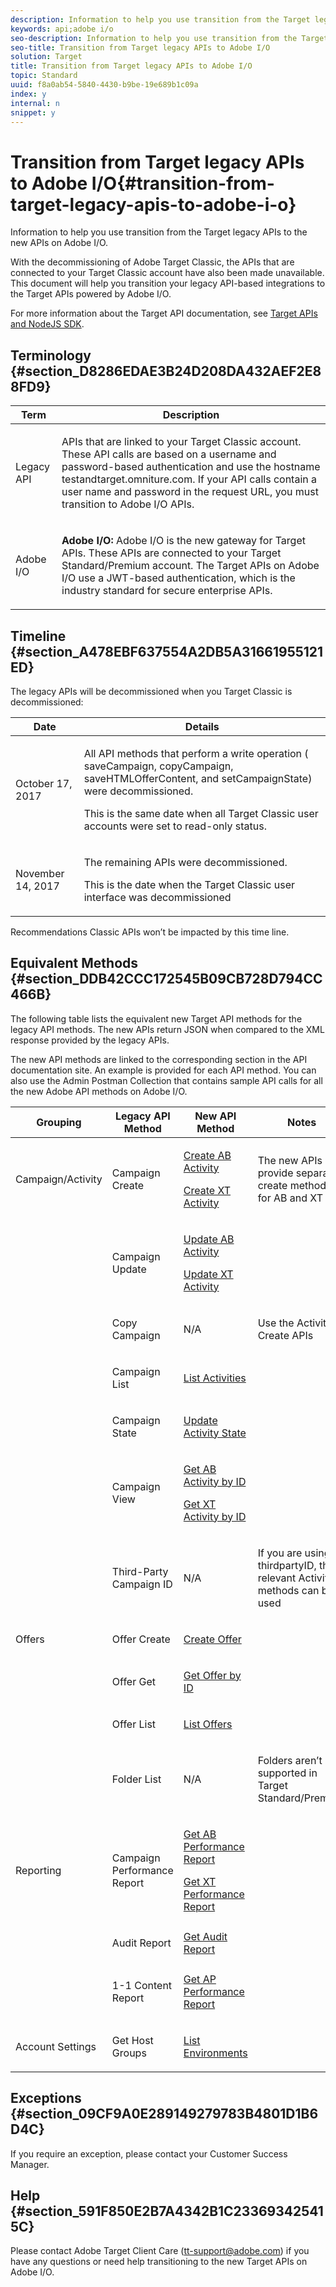 ```yaml
---
description: Information to help you use transition from the Target legacy APIs to the new APIs on Adobe I/O.
keywords: api;adobe i/o
seo-description: Information to help you use transition from the Target legacy APIs to the new APIs on Adobe I/O.
seo-title: Transition from Target legacy APIs to Adobe I/O
solution: Target
title: Transition from Target legacy APIs to Adobe I/O
topic: Standard
uuid: f8a0ab54-5840-4430-b9be-19e689b1c09a
index: y
internal: n
snippet: y
---
```


# Transition from Target legacy APIs to Adobe I/O{#transition-from-target-legacy-apis-to-adobe-i-o}

Information to help you use transition from the Target legacy APIs to the new APIs on Adobe I/O.

With the decommissioning of Adobe Target Classic, the APIs that are connected to your Target Classic account have also been made unavailable. This document will help you transition your legacy API-based integrations to the Target APIs powered by Adobe I/O.

For more information about the Target API documentation, see [Target APIs and NodeJS SDK](../../c-implementing-target/c-api-and-sdk-overview/c-api-and-sdk-overview.md#concept_5718EC1FF2ED4436935D0BCCD7AA29A6).

## Terminology {#section_D8286EDAE3B24D208DA432AEF2E88FD9}

<table id="table_3228619660E54F029F4834236BEFE19B"> 
 <thead> 
  <tr> 
   <th colname="col1" class="entry"> Term </th> 
   <th colname="col2" class="entry"> Description </th> 
  </tr>
 </thead>
 <tbody> 
  <tr> 
   <td colname="col1"> <p>Legacy API </p> </td> 
   <td colname="col2"> <p>APIs that are linked to your Target Classic account. These API calls are based on a username and password-based authentication and use the hostname <span class="filepath"> testandtarget.omniture.com</span>. If your API calls contain a user name and password in the request URL, you must transition to Adobe I/O APIs. </p> </td> 
  </tr> 
  <tr> 
   <td colname="col1"> <p>Adobe I/O </p> </td> 
   <td colname="col2"> <p><b>Adobe I/O:</b> Adobe I/O is the new gateway for Target APIs. These APIs are connected to your Target Standard/Premium account. The Target APIs on Adobe I/O use a JWT-based authentication, which is the industry standard for secure enterprise APIs. </p> </td> 
  </tr> 
 </tbody> 
</table>

## Timeline {#section_A478EBF637554A2DB5A31661955121ED}

The legacy APIs will be decommissioned when you Target Classic is decommissioned:

<table id="table_BE395755732E4DC1915A72EE72D57CA8"> 
 <thead> 
  <tr> 
   <th colname="col1" class="entry"> Date </th> 
   <th colname="col2" class="entry"> Details </th> 
  </tr>
 </thead>
 <tbody> 
  <tr> 
   <td colname="col1"> <p>October 17, 2017 </p> </td> 
   <td colname="col2"> <p>All API methods that perform a write operation (<span class="codeph"> saveCampaign</span>, <span class="codeph"> copyCampaign</span>, <span class="codeph"> saveHTMLOfferContent</span>, and <span class="codeph"> setCampaignState</span>) were decommissioned. </p> <p>This is the same date when all Target Classic user accounts were set to read-only status. </p> </td> 
  </tr> 
  <tr> 
   <td colname="col1"> <p>November 14, 2017 </p> </td> 
   <td colname="col2"> <p>The remaining APIs were decommissioned. </p> <p>This is the date when the Target Classic user interface was decommissioned </p> </td> 
  </tr> 
 </tbody> 
</table>

Recommendations Classic APIs won’t be impacted by this time line.

## Equivalent Methods {#section_DDB42CCC172545B09CB728D794CC466B}

The following table lists the equivalent new Target API methods for the legacy API methods. The new APIs return JSON when compared to the XML response provided by the legacy APIs.

The new API methods are linked to the corresponding section in the API documentation site. An example is provided for each API method. You can also use the Admin Postman Collection that contains sample API calls for all the new Adobe API methods on Adobe I/O.

<table id="table_C7A209501D99423DB13D513F54427277"> 
 <thead> 
  <tr> 
   <th colname="col1" class="entry"> Grouping </th> 
   <th colname="col2" class="entry"> Legacy API Method </th> 
   <th colname="col3" class="entry"> New API Method </th> 
   <th colname="col4" class="entry"> Notes </th> 
  </tr>
 </thead>
 <tbody> 
  <tr> 
   <td colname="col1"> <p>Campaign/Activity </p> </td> 
   <td colname="col2"> <p>Campaign Create </p> </td> 
   <td colname="col3"> <p><a href="https://developers.adobetarget.com/api/#create-ab-activity" format="http" scope="external"> Create AB Activity</a> </p> <p><a href="https://developers.adobetarget.com/api/#create-xt-activity" format="http" scope="external"> Create XT Activity</a> </p> </td> 
   <td colname="col4"> <p>The new APIs provide separate create methods for AB and XT </p> </td> 
  </tr> 
  <tr> 
   <td colname="col1"> </td> 
   <td colname="col2"> <p>Campaign Update </p> </td> 
   <td colname="col3"> <p><a href="https://developers.adobetarget.com/api/#update-ab-activity" format="http" scope="external"> Update AB Activity</a> </p> <p><a href="https://developers.adobetarget.com/api/#update-xt-activity" format="http" scope="external"> Update XT Activity</a> </p> </td> 
   <td colname="col4"> </td> 
  </tr> 
  <tr> 
   <td colname="col1"> </td> 
   <td colname="col2"> <p>Copy Campaign </p> </td> 
   <td colname="col3"> <p>N/A </p> </td> 
   <td colname="col4"> <p>Use the Activity Create APIs </p> </td> 
  </tr> 
  <tr> 
   <td colname="col1"> </td> 
   <td colname="col2"> <p>Campaign List </p> </td> 
   <td colname="col3"> <p><a href="https://developers.adobetarget.com/api/#list-activities" format="http" scope="external"> List Activities</a> </p> </td> 
   <td colname="col4"> </td> 
  </tr> 
  <tr> 
   <td colname="col1"> </td> 
   <td colname="col2"> <p>Campaign State </p> </td> 
   <td colname="col3"> <p><a href="https://developers.adobetarget.com/api/#update-activity-state" format="http" scope="external"> Update Activity State</a> </p> </td> 
   <td colname="col4"> </td> 
  </tr> 
  <tr> 
   <td colname="col1"> </td> 
   <td colname="col2"> <p>Campaign View </p> </td> 
   <td colname="col3"> <p><a href="https://developers.adobetarget.com/api/#get-ab-activity-by-id" format="http" scope="external"> Get AB Activity by ID</a> </p> <p><a href="https://developers.adobetarget.com/api/#get-xt-activity-by-id" format="http" scope="external"> Get XT Activity by ID</a> </p> </td> 
   <td colname="col4"> </td> 
  </tr> 
  <tr> 
   <td colname="col1"> </td> 
   <td colname="col2"> <p>Third-Party Campaign ID </p> </td> 
   <td colname="col3"> <p>N/A </p> </td> 
   <td colname="col4"> <p>If you are using a thirdpartyID, the relevant Activity methods can be used </p> </td> 
  </tr> 
  <tr> 
   <td colname="col1"> <p>Offers </p> </td> 
   <td colname="col2"> <p>Offer Create </p> </td> 
   <td colname="col3"> <p><a href="https://developers.adobetarget.com/api/#create-offer" format="http" scope="external"> Create Offer</a> </p> </td> 
   <td colname="col4"> </td> 
  </tr> 
  <tr> 
   <td colname="col1"> </td> 
   <td colname="col2"> <p>Offer Get </p> </td> 
   <td colname="col3"> <p><a href="https://developers.adobetarget.com/api/#get-offer-by-id" format="http" scope="external"> Get Offer by ID</a> </p> </td> 
   <td colname="col4"> </td> 
  </tr> 
  <tr> 
   <td colname="col1"> </td> 
   <td colname="col2"> <p>Offer List </p> </td> 
   <td colname="col3"> <p><a href="https://developers.adobetarget.com/api/#list-offers" format="http" scope="external"> List Offers</a> </p> </td> 
   <td colname="col4"> </td> 
  </tr> 
  <tr> 
   <td colname="col1"> </td> 
   <td colname="col2"> <p>Folder List </p> </td> 
   <td colname="col3"> <p>N/A </p> </td> 
   <td colname="col4"> <p>Folders aren’t supported in Target Standard/Premium </p> </td> 
  </tr> 
  <tr> 
   <td colname="col1"> <p>Reporting </p> </td> 
   <td colname="col2"> <p>Campaign Performance Report </p> </td> 
   <td colname="col3"> <p><a href="https://developers.adobetarget.com/api/#get-ab-performance-report" format="http" scope="external"> Get AB Performance Report</a> </p> <p><a href="https://developers.adobetarget.com/api/#get-xt-performance-report" format="http" scope="external"> Get XT Performance Report</a> </p> </td> 
   <td colname="col4"> </td> 
  </tr> 
  <tr> 
   <td colname="col1"> </td> 
   <td colname="col2"> <p>Audit Report </p> </td> 
   <td colname="col3"><a href="https://developers.adobetarget.com/api/#get-audit-report" format="http" scope="external"> Get Audit Report </a> </td> 
   <td colname="col4"> </td> 
  </tr> 
  <tr> 
   <td colname="col1"> </td> 
   <td colname="col2"> <p>1-1 Content Report </p> </td> 
   <td colname="col3"> <p><a href="https://developers.adobetarget.com/api/#get-ap-activity-performance-report" format="http" scope="external"> Get AP Performance Report</a> </p> </td> 
   <td colname="col4"> </td> 
  </tr> 
  <tr> 
   <td colname="col1"> <p>Account Settings </p> </td> 
   <td colname="col2"> <p>Get Host Groups </p> </td> 
   <td colname="col3"> <p><a href="https://developers.adobetarget.com/api/#list-environments" format="http" scope="external"> List Environments</a> </p> </td> 
   <td colname="col4"> </td> 
  </tr> 
 </tbody> 
</table>

## Exceptions {#section_09CF9A0E289149279783B4801D1B6D4C}

If you require an exception, please contact your Customer Success Manager.

## Help {#section_591F850E2B7A4342B1C233693425415C}

Please contact Adobe Target Client Care (tt-support@adobe.com) if you have any questions or need help transitioning to the new Target APIs on Adobe I/O. 
